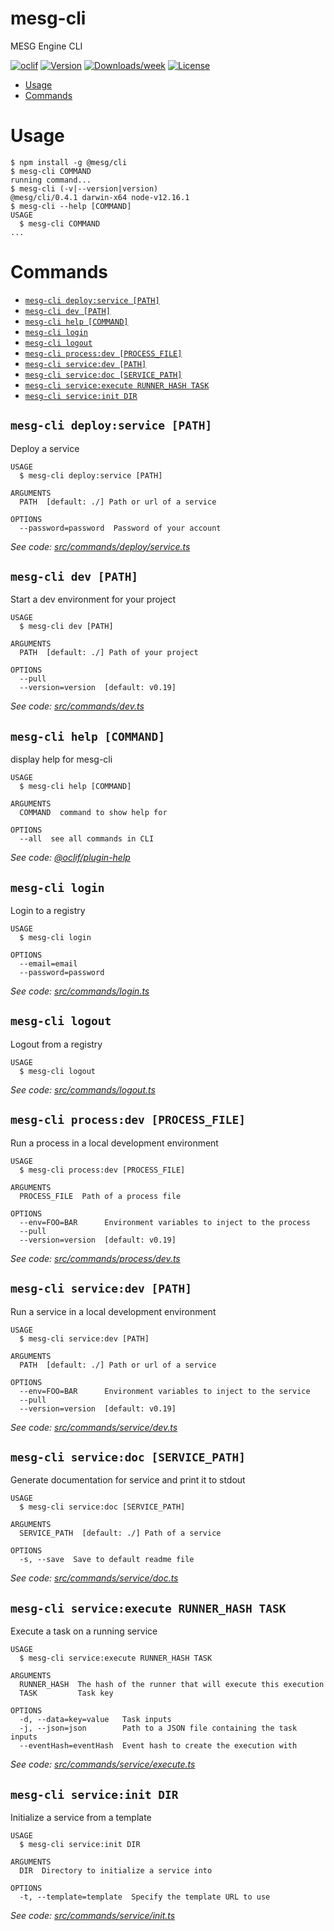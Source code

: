 mesg-cli
=========

MESG Engine CLI

[![oclif](https://img.shields.io/badge/cli-oclif-brightgreen.svg)](https://oclif.io)
[![Version](https://img.shields.io/npm/v/mesg-cli.svg)](https://npmjs.org/package/mesg-cli)
[![Downloads/week](https://img.shields.io/npm/dw/mesg-cli.svg)](https://npmjs.org/package/mesg-cli)
[![License](https://img.shields.io/npm/l/mesg-cli.svg)](https://github.com/mesg-foundation/cli/blob/master/package.json)

<!-- toc -->
* [Usage](#usage)
* [Commands](#commands)
<!-- tocstop -->
# Usage
<!-- usage -->
```sh-session
$ npm install -g @mesg/cli
$ mesg-cli COMMAND
running command...
$ mesg-cli (-v|--version|version)
@mesg/cli/0.4.1 darwin-x64 node-v12.16.1
$ mesg-cli --help [COMMAND]
USAGE
  $ mesg-cli COMMAND
...
```
<!-- usagestop -->
# Commands
<!-- commands -->
* [`mesg-cli deploy:service [PATH]`](#mesg-cli-deployservice-path)
* [`mesg-cli dev [PATH]`](#mesg-cli-dev-path)
* [`mesg-cli help [COMMAND]`](#mesg-cli-help-command)
* [`mesg-cli login`](#mesg-cli-login)
* [`mesg-cli logout`](#mesg-cli-logout)
* [`mesg-cli process:dev [PROCESS_FILE]`](#mesg-cli-processdev-process_file)
* [`mesg-cli service:dev [PATH]`](#mesg-cli-servicedev-path)
* [`mesg-cli service:doc [SERVICE_PATH]`](#mesg-cli-servicedoc-service_path)
* [`mesg-cli service:execute RUNNER_HASH TASK`](#mesg-cli-serviceexecute-runner_hash-task)
* [`mesg-cli service:init DIR`](#mesg-cli-serviceinit-dir)

## `mesg-cli deploy:service [PATH]`

Deploy a service

```
USAGE
  $ mesg-cli deploy:service [PATH]

ARGUMENTS
  PATH  [default: ./] Path or url of a service

OPTIONS
  --password=password  Password of your account
```

_See code: [src/commands/deploy/service.ts](https://github.com/mesg-foundation/js-sdk/blob/v0.4.1/src/commands/deploy/service.ts)_

## `mesg-cli dev [PATH]`

Start a dev environment for your project

```
USAGE
  $ mesg-cli dev [PATH]

ARGUMENTS
  PATH  [default: ./] Path of your project

OPTIONS
  --pull
  --version=version  [default: v0.19]
```

_See code: [src/commands/dev.ts](https://github.com/mesg-foundation/js-sdk/blob/v0.4.1/src/commands/dev.ts)_

## `mesg-cli help [COMMAND]`

display help for mesg-cli

```
USAGE
  $ mesg-cli help [COMMAND]

ARGUMENTS
  COMMAND  command to show help for

OPTIONS
  --all  see all commands in CLI
```

_See code: [@oclif/plugin-help](https://github.com/oclif/plugin-help/blob/v2.2.1/src/commands/help.ts)_

## `mesg-cli login`

Login to a registry

```
USAGE
  $ mesg-cli login

OPTIONS
  --email=email
  --password=password
```

_See code: [src/commands/login.ts](https://github.com/mesg-foundation/js-sdk/blob/v0.4.1/src/commands/login.ts)_

## `mesg-cli logout`

Logout from a registry

```
USAGE
  $ mesg-cli logout
```

_See code: [src/commands/logout.ts](https://github.com/mesg-foundation/js-sdk/blob/v0.4.1/src/commands/logout.ts)_

## `mesg-cli process:dev [PROCESS_FILE]`

Run a process in a local development environment

```
USAGE
  $ mesg-cli process:dev [PROCESS_FILE]

ARGUMENTS
  PROCESS_FILE  Path of a process file

OPTIONS
  --env=FOO=BAR      Environment variables to inject to the process
  --pull
  --version=version  [default: v0.19]
```

_See code: [src/commands/process/dev.ts](https://github.com/mesg-foundation/js-sdk/blob/v0.4.1/src/commands/process/dev.ts)_

## `mesg-cli service:dev [PATH]`

Run a service in a local development environment

```
USAGE
  $ mesg-cli service:dev [PATH]

ARGUMENTS
  PATH  [default: ./] Path or url of a service

OPTIONS
  --env=FOO=BAR      Environment variables to inject to the service
  --pull
  --version=version  [default: v0.19]
```

_See code: [src/commands/service/dev.ts](https://github.com/mesg-foundation/js-sdk/blob/v0.4.1/src/commands/service/dev.ts)_

## `mesg-cli service:doc [SERVICE_PATH]`

Generate documentation for service and print it to stdout

```
USAGE
  $ mesg-cli service:doc [SERVICE_PATH]

ARGUMENTS
  SERVICE_PATH  [default: ./] Path of a service

OPTIONS
  -s, --save  Save to default readme file
```

_See code: [src/commands/service/doc.ts](https://github.com/mesg-foundation/js-sdk/blob/v0.4.1/src/commands/service/doc.ts)_

## `mesg-cli service:execute RUNNER_HASH TASK`

Execute a task on a running service

```
USAGE
  $ mesg-cli service:execute RUNNER_HASH TASK

ARGUMENTS
  RUNNER_HASH  The hash of the runner that will execute this execution
  TASK         Task key

OPTIONS
  -d, --data=key=value   Task inputs
  -j, --json=json        Path to a JSON file containing the task inputs
  --eventHash=eventHash  Event hash to create the execution with
```

_See code: [src/commands/service/execute.ts](https://github.com/mesg-foundation/js-sdk/blob/v0.4.1/src/commands/service/execute.ts)_

## `mesg-cli service:init DIR`

Initialize a service from a template

```
USAGE
  $ mesg-cli service:init DIR

ARGUMENTS
  DIR  Directory to initialize a service into

OPTIONS
  -t, --template=template  Specify the template URL to use
```

_See code: [src/commands/service/init.ts](https://github.com/mesg-foundation/js-sdk/blob/v0.4.1/src/commands/service/init.ts)_
<!-- commandsstop -->
